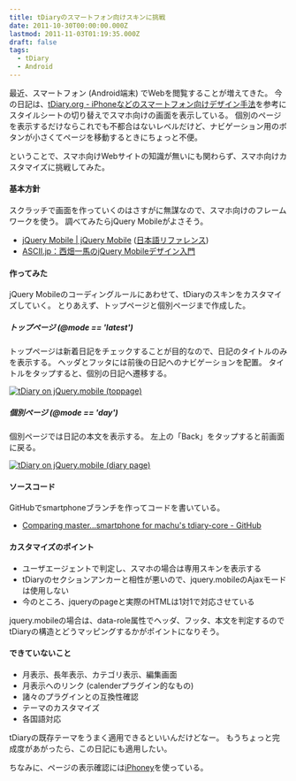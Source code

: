 ```yaml
---
title: tDiaryのスマートフォン向けスキンに挑戦
date: 2011-10-30T00:00:00.000Z
lastmod: 2011-11-03T01:19:35.000Z
draft: false
tags:
  - tDiary
  - Android
---
```


最近、スマートフォン (Android端末) でWebを閲覧することが増えてきた。 今の日記は、[tDiary.org - iPhoneなどのスマートフォン向けデザイン手法](http://www.tdiary.org/20100404.html)を参考にスタイルシートの切り替えでスマホ向けの画面を表示している。 個別のページを表示するだけならこれでも不都合はないレベルだけど、ナビゲーション用のボタンが小さくてページを移動するときにちょっと不便。

ということで、スマホ向けWebサイトの知識が無いにも関わらず、スマホ向けカスタマイズに挑戦してみた。

#### 基本方針

スクラッチで画面を作っていくのはさすがに無謀なので、スマホ向けのフレームワークを使う。 調べてみたらjQuery Mobileがよさそう。

* [jQuery Mobile | jQuery Mobile](http://jquerymobile.com/) ([日本語リファレンス](http://dev.screw-axis.com/doc/jquery_mobile/))
* [ASCII.jp：西畑一馬のjQuery Mobileデザイン入門](http://ascii.jp/elem/000/000/607/607366/)

#### 作ってみた

jQuery Mobileのコーディングルールにあわせて、tDiaryのスキンをカスタマイズしていく。 とりあえず、トップページと個別ページまで作成した。

##### トップページ (@mode == 'latest')

トップページは新着日記をチェックすることが目的なので、日記のタイトルのみを表示する。 ヘッダとフッタには前後の日記へのナビゲーションを配置。 タイトルをタップすると、個別の日記へ遷移する。

[![tDiary on jQuery.mobile (toppage)](https://farm7.staticflickr.com/6054/6295198622_144343350f.jpg "tDiary on jQuery.mobile (toppage)")](http://www.flickr.com/photos/machu/6295198622/)

##### 個別ページ (@mode == 'day')

個別ページでは日記の本文を表示する。 左上の「Back」をタップすると前画面に戻る。

[![tDiary on jQuery.mobile (diary page)](https://farm7.staticflickr.com/6053/6294669475_15493f4611.jpg "tDiary on jQuery.mobile (diary page)")](http://www.flickr.com/photos/machu/6294669475/)

#### ソースコード

GitHubでsmartphoneブランチを作ってコードを書いている。

* [Comparing master...smartphone for machu's tdiary-core - GitHub](https://github.com/machu/tdiary-core/compare/master...smartphone)

#### カスタマイズのポイント

* ユーザエージェントで判定し、スマホの場合は専用スキンを表示する
* tDiaryのセクションアンカーと相性が悪いので、jquery.mobileのAjaxモードは使用しない
* 今のところ、jqueryのpageと実際のHTMLは1対1で対応させている

jquery.mobileの場合は、data-role属性でヘッダ、フッタ、本文を判定するのでtDiaryの構造とどうマッピングするかがポイントになりそう。

#### できていないこと

* 月表示、長年表示、カテゴリ表示、編集画面
* 月表示へのリンク (calenderプラグイン的なもの)
* 諸々のプラグインとの互換性確認
* テーマのカスタマイズ
* 各国語対応

tDiaryの既存テーマをうまく適用できるといいんだけどなー。 もうちょっと完成度があがったら、この日記にも適用したい。

ちなみに、ページの表示確認には[iPhoney](http://marketcircle.com/iphoney/)を使っている。
